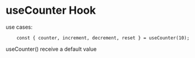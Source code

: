 # useCounter Hook

use cases:

```
	const { counter, increment, decrement, reset } = useCounter(10);
```

useCounter() receive a default value

